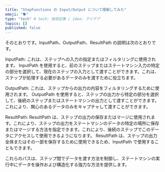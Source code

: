 ```yaml
---
title: "StepFunctions の Input/Output について理解してみた"
emoji: "🐕"
type: "tech" # tech: 技術記事 / idea: アイデア
topics: []
published: false
---
```


そのとおりです。InputPath、OutputPath、ResultPath の説明は次のとおりです。

InputPath: これは、ステップへの入力の指定またはフィルタリングに使用されます。 InputPath を使用すると、前のステップまたはステートマシン入力の特定の部分を選択して、現在のステップの入力として渡すことができます。これは、ステップが処理する必要があるデータのみを渡すために役立ちます。

OutputPath: これは、ステップからの出力の内容をフィルタリングするために使用されます。 OutputPath を使用すると、ステップの出力から特定の部分を選択して、後続のステップまたはステートマシンの出力として渡すことができます。これにより、関心のあるデータのみをキャプチャして渡すことができます。

ResultPath: ResultPath は、ステップの出力の保存またはマージに使用されます。これにより、ステップの出力をステートマシンのデータの特定の場所に保存またはマージする方法を指定できます。これにより、後続のステップでこのデータにアクセスして使用できるようになります。 ResultPath は、ステップの出力全体またはその一部を保存するために使用できるため、InputPath で使用することもできます。

これらのパスは、ステップ間でデータを渡す方法を制御し、ステートマシンの実行中にデータを操作および構造化する強力な方法を提供します。